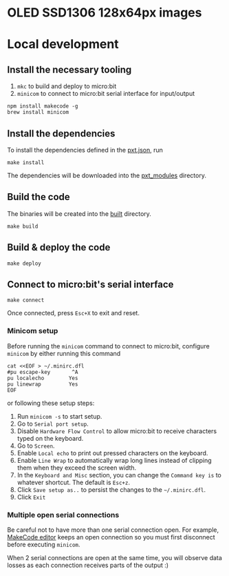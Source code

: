 # OLED SSD1306 128x64px images

# Local development

## Install the necessary tooling

1. `mkc` to build and deploy to micro:bit
2. `minicom` to connect to micro:bit serial interface for input/output

```shell
npm install makecode -g
brew install minicom
```

## Install the dependencies

To install the dependencies defined in the [pxt.json](pxt.json), run

```shell
make install
```

The dependencies will be downloaded into the [pxt_modules](pxt_modules) directory.

## Build the code

The binaries will be created into the [built](built) directory.

```shell
make build
```

## Build & deploy the code

```shell
make deploy
```

## Connect to micro:bit's serial interface

```shell
make connect
```

Once connected, press `Esc+X` to exit and reset.

### Minicom setup

Before running the `minicom` command to connect to micro:bit,
configure `minicom` by either running this command

```shell
cat <<EOF > ~/.minirc.dfl
#pu escape-key       ^A
pu localecho        Yes
pu linewrap         Yes
EOF
```

or following these setup steps:

1. Run `minicom -s` to start setup.
2. Go to `Serial port setup`.
3. Disable `Hardware Flow Control` to allow micro:bit to receive characters typed on the keyboard.
4. Go to `Screen`.
5. Enable `Local echo` to print out pressed characters on the keyboard.
6. Enable `Line Wrap` to automatically wrap long lines instead of clipping them when they exceed the screen width.
7. In the `Keyboard and Misc` section, you can change the `Command key is` to whatever shortcut. The default is `Esc+z`.
8. Click `Save setup as..` to persist the changes to the `~/.minirc.dfl`.
9. Click `Exit`

### Multiple open serial connections

Be careful not to have more than one serial connection open.
For example, [MakeCode editor](https://makecode.microbit.org/#editor) keeps an open connection
so you must first disconnect before executing `minicom`.

When 2 serial connections are open at the same time,
you will observe data losses as each connection receives parts of the output :)
